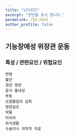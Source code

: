 ```yaml
---
title: "난다진단"
excerpt: "진단을 표시 합니다."
permalink: /52.html
author_profile: false
---
```

## 기능장애성 위장관 운동




### 특성 / 관련요인 / 위험요인

>                
    
    연령
    불안
    경관 영양
    음식 불내성
    부동
    오염물질의 섭취
    영양실조
    약물
    미숙아
    좌식생활
    수술이나 의학적 치료
